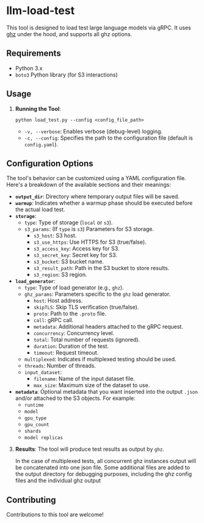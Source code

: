 # llm-load-test

This tool is designed to load test large language models via gRPC. It uses [ghz](https://github.com/bojand/ghz/) under the hood, and supports all ghz options.

## Requirements

- Python 3.x
- `boto3` Python library (for S3 interactions)

## Usage

1. **Running the Tool**:
    ```
    python load_test.py --config <config_file_path>
    ```

    - `-v, --verbose`: Enables verbose (debug-level) logging.
    - `-c, --config`: Specifies the path to the configuration file (default is `config.yaml`).

## Configuration Options

The tool's behavior can be customized using a YAML configuration file. Here's a breakdown of the available sections and their meanings:

- **`output_dir`**: Directory where temporary output files will be saved.
- **`warmup`**: Indicates whether a warmup phase should be executed before the actual load test.
- **`storage`**:
  - `type`: Type of storage (`local` or `s3`).
  - `s3_params`: (If `type` is `s3`) Parameters for S3 storage.
    - `s3_host`: S3 host.
    - `s3_use_https`: Use HTTPS for S3 (true/false).
    - `s3_access_key`: Access key for S3.
    - `s3_secret_key`: Secret key for S3.
    - `s3_bucket`: S3 bucket name.
    - `s3_result_path`: Path in the S3 bucket to store results.
    - `s3_region`: S3 region.
- **`load_generator`**:
  - `type`: Type of load generator (e.g., `ghz`).
  - `ghz_params`: Parameters specific to the `ghz` load generator.
    - `host`: Host address.
    - `skipTLS`: Skip TLS verification (true/false).
    - `proto`: Path to the `.proto` file.
    - `call`: gRPC call.
    - `metadata`: Additional headers attached to the gRPC request.
    - `concurrency`: Concurrency level.
    - `total`: Total number of requests (ignored).
    - `duration`: Duration of the test.
    - `timeout`: Request timeout.
  - `multiplexed`: Indicates if multiplexed testing should be used.
  - `threads`: Number of threads.
  - `input_dataset`: 
    - `filename`: Name of the input dataset file.
    - `max_size`: Maximum size of the dataset to use.
- **`metadata`**: Optional metadata that you want inserted into the output `.json` and/or attached to the S3 objects. For example:
  - `runtime`
  - `model`
  - `gpu_type`
  - `gpu_count`
  - `shards`
  - `model replicas`


3. **Results**:
    The tool will produce test results as output by `ghz`. 

    In the case of multiplexed tests, all concurrent ghz instances output will be concatenated into one json file. Some additional files are added to the output directory for debugging purposes, including the ghz config files and the individual ghz output 

## Contributing

Contributions to this tool are welcome! 

